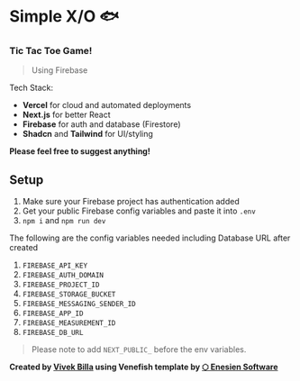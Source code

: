 # Simple X/O 🐟

### Tic Tac Toe Game!

> Using Firebase

Tech Stack:

- **Vercel** for cloud and automated deployments
- **Next.js** for better React
- **Firebase** for auth and database (Firestore)
- **Shadcn** and **Tailwind** for UI/styling

**Please feel free to suggest anything!**

## Setup

1. Make sure your Firebase project has authentication added
1. Get your public Firebase config variables and paste it into `.env`
1. `npm i` and `npm run dev`

The following are the config variables needed including Database URL after created

1. `FIREBASE_API_KEY`
1. `FIREBASE_AUTH_DOMAIN`
1. `FIREBASE_PROJECT_ID`
1. `FIREBASE_STORAGE_BUCKET`
1. `FIREBASE_MESSAGING_SENDER_ID`
1. `FIREBASE_APP_ID`
1. `FIREBASE_MEASUREMENT_ID`
1. `FIREBASE_DB_URL`

> Please note to add `NEXT_PUBLIC_` before the env variables.


**Created by [Vivek Billa](https://vivekbilla.in) using Venefish template by [⬡ Enesien Software](https://enesien.com)**
